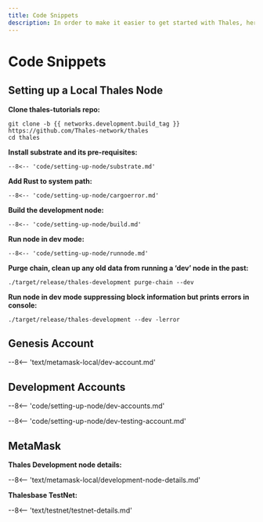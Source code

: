 ```yaml
---
title: Code Snippets
description: In order to make it easier to get started with Thales, here are code snippets for each of the tutorials we’ve created.
---
```


# Code Snippets

## Setting up a Local Thales Node

**Clone thales-tutorials repo:**

```
git clone -b {{ networks.development.build_tag }} https://github.com/Thales-network/thales
cd thales
```

**Install substrate and its pre-requisites:**

```
--8<-- 'code/setting-up-node/substrate.md'
```

**Add Rust to system path:**

```
--8<-- 'code/setting-up-node/cargoerror.md'
```

**Build the development node:**

```
--8<-- 'code/setting-up-node/build.md'
```

**Run node in dev mode:**

```
--8<-- 'code/setting-up-node/runnode.md'
```

**Purge chain, clean up any old data from running a ‘dev’ node in the past:**

```
./target/release/thales-development purge-chain --dev
```

**Run node in dev mode suppressing block information but prints errors in console:**

```
./target/release/thales-development --dev -lerror
```

## Genesis Account

--8<-- 'text/metamask-local/dev-account.md'

## Development Accounts

--8<-- 'code/setting-up-node/dev-accounts.md'

--8<-- 'code/setting-up-node/dev-testing-account.md'

## MetaMask

**Thales Development node details:**

--8<-- 'text/metamask-local/development-node-details.md'

**Thalesbase TestNet:**

--8<-- 'text/testnet/testnet-details.md'
